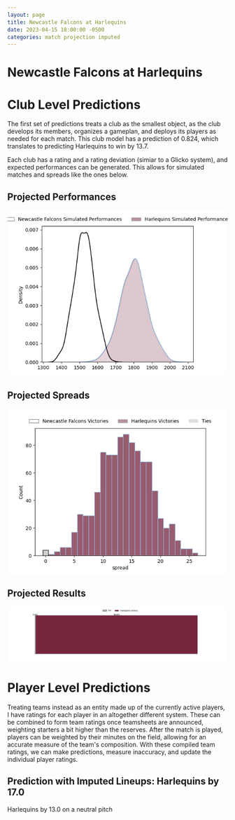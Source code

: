 ```yaml
---  
layout: page  
title: Newcastle Falcons at Harlequins  
date: 2023-04-15 18:00:00 -0500  
categories: match projection imputed  
---
```

# Newcastle Falcons at Harlequins

# Club Level Predictions


The first set of predictions treats a club as the smallest object, as the club develops its members, organizes a gameplan, and deploys its players as needed for each match. This club model has a prediction of 0.824, which translates to predicting Harlequins to win by 13.7.

Each club has a rating and a rating deviation (simiar to a Glicko system), and expected performances can be generated. This allows for simulated matches and spreads like the ones below.
## Projected Performances


![Projected Performances](plots/performances_2023-04-15-Harlequins-NewcastleFalcons.png)
## Projected Spreads


![Projected Spreads](plots/spreads_2023-04-15-Harlequins-NewcastleFalcons.png)
## Projected Results


![Projected Results](plots/resultbar_2023-04-15-Harlequins-NewcastleFalcons.png)
# Player Level Predictions


Treating teams instead as an entity made up of the currently active players, I have ratings for each player in an altogether different system. These can be combined to form team ratings once teamsheets are announced, weighting starters a bit higher than the reserves. After the match is played, players can be weighted by their minutes on the field, allowing for an accurate measure of the team's composition. With these compiled team ratings, we can make predictions, measure inaccuracy, and update the individual player ratings.
## Prediction with Imputed Lineups: Harlequins by 17.0


Harlequins by 13.0 on a neutral pitch

